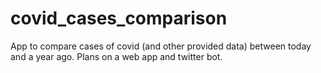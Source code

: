 # covid_cases_comparison
App to compare cases of covid (and other provided data) between today and a year ago. Plans on a web app and twitter bot.
